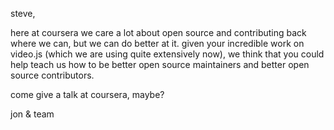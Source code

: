 steve,

here at coursera we care a lot about open source and contributing back where we can, but we can do better at it.
given your incredible work on video.js (which we are using quite extensively now), we think that you could help teach us
how to be better open source maintainers and better open source contributors.

come give a talk at coursera, maybe?

jon & team
